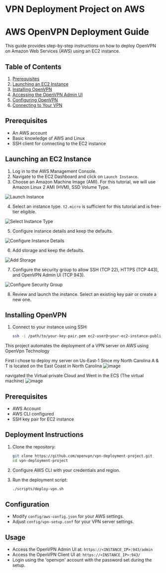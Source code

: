 
# VPN Deployment Project on AWS
# AWS OpenVPN Deployment Guide

This guide provides step-by-step instructions on how to deploy OpenVPN on Amazon Web Services (AWS) using an EC2 instance.

## Table of Contents

1. [Prerequisites](#prerequisites)
2. [Launching an EC2 Instance](#launching-an-ec2-instance)
3. [Installing OpenVPN](#installing-openvpn)
4. [Accessing the OpenVPN Admin UI](#accessing-the-openvpn-admin-ui)
5. [Configuring OpenVPN](#configuring-openvpn)
6. [Connecting to Your VPN](#connecting-to-your-vpn)

## Prerequisites

- An AWS account
- Basic knowledge of AWS and Linux
- SSH client for connecting to the EC2 instance

## Launching an EC2 Instance

1. Log in to the AWS Management Console.
2. Navigate to the EC2 Dashboard and click on `Launch Instance`.
3. Choose an Amazon Machine Image (AMI). For this tutorial, we will use Amazon Linux 2 AMI (HVM), SSD Volume Type.

![Launch Instance](images/launch-instance.png)

4. Select an instance type. `t2.micro` is sufficient for this tutorial and is free-tier eligible.

![Select Instance Type](images/select-instance-type.png)

5. Configure instance details and keep the defaults.

![Configure Instance Details](images/configure-instance-details.png)

6. Add storage and keep the defaults.

![Add Storage](images/add-storage.png)

7. Configure the security group to allow SSH (TCP 22), HTTPS (TCP 443), and OpenVPN Admin UI (TCP 943).

![Configure Security Group](images/configure-security-group.png)

8. Review and launch the instance. Select an existing key pair or create a new one.

## Installing OpenVPN

1. Connect to your instance using SSH:
   ```sh
   ssh -i /path/to/your-key-pair.pem ec2-user@<your-ec2-instance-public-dns>
This project automates the deployment of a VPN server on AWS using OpenVpn Technology

First i chose to deploy my server on Us-East-1 Since my North Carolina A & T is located on the East Coast in North Carolina 
![image](https://github.com/warquise/VPN-Deployment/assets/160808546/31cda74f-d868-43ad-8373-516989879f4a)

navigated the Virtual private Cloud and Went in the ECS (The virtual machine)
![image](https://github.com/warquise/VPN-Deployment/assets/160808546/5334cb73-a8c8-4ed5-a0de-dfe824caa319)



## Prerequisites

- AWS Account
- AWS CLI configured
- SSH key pair for EC2 instance

## Deployment Instructions

1. Clone the repository:
    ```sh
    git clone https://github.com/openvpn/vpn-deployment-project.git
    cd vpn-deployment-project
    ```

2. Configure AWS CLI with your credentials and region.

3. Run the deployment script:
    ```sh
    ./scripts/deploy-vpn.sh
    ```

## Configuration

- Modify `config/aws-config.json` for your AWS settings.
- Adjust `config/vpn-setup.conf` for your VPN server settings.

## Usage

- Access the OpenVPN Admin UI at: `https://<INSTANCE_IP>:943/admin`
- Access the OpenVPN Client UI at: `https://<INSTANCE_IP>:943/`
- Login using the 'openvpn' account with the password set during the setup.




